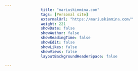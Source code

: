 ---
                title: "mariuskimmina.com"
                tags: [Personal site]
                externalUrl: "https://mariuskimmina.com/"
                weight: 221
                showDate: false
                showAuthor: false
                showReadingTime: false
                showEdit: false
                showLikes: false
                showViews: false
                layoutBackgroundHeaderSpace: false
                ---
